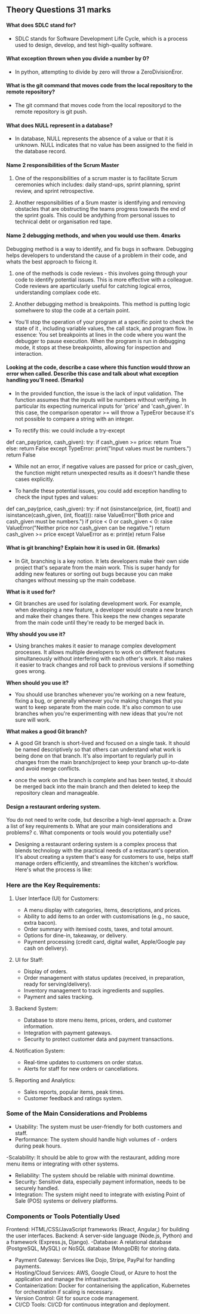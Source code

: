 ## Theory Questions 31 marks

#### What does SDLC stand for?
- SDLC stands for Software Development Life Cycle, which is a process used to design, develop, and test high-quality software.

#### What exception thrown when you divide a number by 0?
- In python, attempting to divide by zero will throw a ZeroDivisionEror. 

#### What is the git command that moves code from the local repository to the remote repository?
- The git command that moves code from the local repositoryd to the remote repository is git push. 

#### What does NULL represent in a database?
- In database, NULL represents the absence of a value or that it is unknown. NULL indicates that no value has been assigned to the field in the database record.

#### Name 2 responsibilities of the Scrum Master

1.  One of the responsibilities of a scrum master is to facilitate Scrum ceremonies which includes: daily stand-ups, sprint planning, sprint review, and sprint retrospective. 

2. Another responsibilities of a Srum master is identifying and removing obstacles that are obstructing the teams progress towards the end of the sprint goals. This could be andything from personal issues to technical debt or organisation red tape. 

#### Name 2 debugging methods, and when you would use them. 4marks

Debugging method is a way to identify, and fix bugs in software. Debugging helps developers to understand the cause of a problem in their code, and whats the best approach to fixicng it. 

1. one of the methods is code reviews - this involves going through your code to identify potential issues. This is more effective with a colleague. Code reviews are aparticularly useful for catching logical erros, understanding complaex code etc. 

2. Another debugging method is breakpoints. This method is putting logic somehwere to stop the code at a certain point. 

- You'll stop the operation of your program at a specific point to check the state of it  , including variable values, the call stack, and program flow.
In essence: You set breakpoints at lines in the code where you want the debugger to pause execution. When the program is run in debugging mode, it stops at these breakpoints, allowing for inspection and interaction.

#### Looking at the code, describe a case where this function would throw an error when called. Describe this case and talk about what exception handling you'll need. (5marks)


- In the provided function, the issue is the lack of input validation. The function assumes that the inputs will be numbers without verifying. In particular its expecting numerical inputs for 'price' and 'cash_given'. In this case, the comparison operator >= will throw a TypeEror because it's not possible to compare a string with an integer. 

- To rectify this: we could include a try-except 

def can_pay(price, cash_given):
    try:
        if cash_given >= price:
            return True
        else:
            return False
    except TypeError:
        print("Input values must be numbers.")
        return False

- While not an error, if negative values are passed for price or cash_given, the function might return unexpected results as it doesn't handle these cases explicitly.

- To handle these potential issues, you could add exception handling to check the input types and values:

def can_pay(price, cash_given):
    try:
        if not (isinstance(price, (int, float)) and isinstance(cash_given, (int, float))):
            raise ValueError("Both price and cash_given must be numbers.")
        if price < 0 or cash_given < 0:
            raise ValueError("Neither price nor cash_given can be negative.")
        return cash_given >= price
    except ValueError as e:
        print(e)
        return False


#### What is git branching? Explain how it is used in Git. (6marks)

- In Git, branching is a key notion. It lets developers make their own side project that's separate from the main work. This is super handy for adding new features or sorting out bugs because you can make changes without messing up the main codebase.

**What is it used for?**
- Git branches are used for isolating development work. For example, when developing a new feature, a developer would create a new branch and make their changes there. This keeps the new changes separate from the main code until they're ready to be merged back in.

**Why should you use it?**
- Using branches makes it easier to manage complex development processes. It allows multiple developers to work on different features simultaneously without interfering with each other's work. It also makes it easier to track changes and roll back to previous versions if something goes wrong.

**When should you use it?**
- You should use branches whenever you're working on a new feature, fixing a bug, or generally whenever you're making changes that you want to keep separate from the main code. It's also common to use branches when you're experimenting with new ideas that you're not sure will work.

**What makes a good Git branch?**
- A good Git branch is short-lived and focused on a single task. It should be named descriptively so that others can understand what work is being done on that branch. It's also important to regularly pull in changes from the main branch/project to keep your branch up-to-date and avoid merge conflicts.

- once the work on the branch is complete and has been tested, it should be merged back into the main branch and then deleted to keep the repository clean and manageable.

#### Design a restaurant ordering system.
You do not need to write code, but describe a high-level approach: a. Draw a list of key requirements
b. What are your main considerations and problems?
c. What components or tools would you potentially use?

- Designing a restaurant ordering system is a complex process that blends technology with the practical needs of a restaurant's operation. It's about creating a system that's easy for customers to use, helps staff manage orders efficiently, and streamlines the kitchen's workflow. Here's what the process is like:

### Here are the Key Requirements:

1. User Interface (UI) for Customers:
   - A menu display with categories, items, descriptions, and prices.
   - Ability to add items to an order with customisations (e.g., no sauce, extra bacon).
   - Order summary with itemised costs, taxes, and total amount.
   - Options for dine-in, takeaway, or delivery.
   - Payment processing (credit card, digital wallet, Apple/Google pay cash on delivery).

2. UI for Staff:
   - Display of orders.
   - Order management with status updates (received, in preparation, ready for serving/delivery).
   - Inventory management to track ingredients and supplies.
   - Payment and sales tracking.

3. Backend System:
   - Database to store menu items, prices, orders, and customer information.
   - Integration with payment gateways.
   - Security to protect customer data and payment transactions.

4. Notification System:
   - Real-time updates to customers on order status.
   - Alerts for staff for new orders or cancellations.

5. Reporting and Analytics:
   - Sales reports, popular items, peak times.
   - Customer feedback and ratings system.

### Some of the Main Considerations and Problems

- Usability: The system must be user-friendly for both customers and staff.
- Performance: The system should handle high volumes of - orders during peak hours.

-Scalability: It should be able to grow with the restaurant, adding more menu items or integrating with other systems.
- Reliability: The system should be reliable with minimal downtime.
- Security: Sensitive data, especially payment information, needs to be securely handled.
- Integration: The system might need to integrate with existing Point of Sale (POS) systems or delivery platforms.

### Components or Tools Potentially Used

Frontend: HTML/CSS/JavaScript frameworks (React, Angular,) for building the user interfaces.
Backend: A server-side language (Node.js, Python) and a framework (Express.js, Django).
-Database: A relational database (PostgreSQL, MySQL) or NoSQL database (MongoDB) for storing data.
- Payment Gateway: Services like Dojo, Stripe, PayPal for handling payments.
- Hosting/Cloud Services: AWS, Google Cloud, or Azure to host the application and manage the infrastructure.
- Containerization: Docker for containerising the application, Kubernetes for orchestration if scaling is necessary.
- Version Control: Git for source code management.
- CI/CD Tools: CI/CD for continuous integration and deployment.

